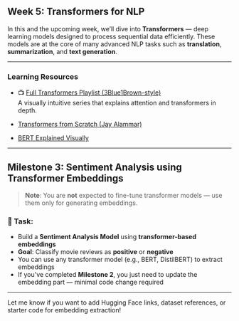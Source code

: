 ## Week 5: Transformers for NLP

In this and the upcoming week, we’ll dive into **Transformers** — deep learning models designed to process sequential data efficiently. These models are at the core of many advanced NLP tasks such as **translation**, **summarization**, and **text generation**.

---

###  Learning Resources

- 📺 [Full Transformers Playlist (3Blue1Brown-style)](https://youtube.com/playlist?list=PLZHQObOWTQDNU6R1_67000Dx_ZCJB-3pi&si=1gNFWJGoxTsf6FSB)  
  A visually intuitive series that explains attention and transformers in depth.

- [Transformers from Scratch (Jay Alammar)](https://youtu.be/QEaBAZQCtwE?si=mXfUy9GO5dQf_pVJ)  
- [BERT Explained Visually](https://youtu.be/zxQyTK8quyY?si=7AD_1ex-nt17t60M)  

---

## Milestone 3: Sentiment Analysis using Transformer Embeddings

> **Note**: You are **not** expected to fine-tune transformer models — use them only for generating embeddings.

### 🎯 Task:

- Build a **Sentiment Analysis Model** using **transformer-based embeddings**
- **Goal**: Classify movie reviews as **positive** or **negative**
- You can use any transformer model (e.g., BERT, DistilBERT) to extract embeddings
- If you've completed **Milestone 2**, you just need to update the embedding part — minimal code change required

---

Let me know if you want to add Hugging Face links, dataset references, or starter code for embedding extraction!
